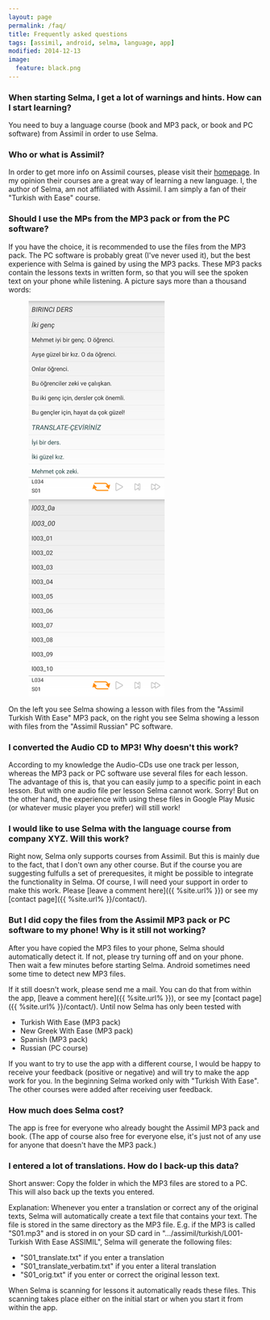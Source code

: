 ```yaml
---
layout: page
permalink: /faq/
title: Frequently asked questions
tags: [assimil, android, selma, language, app]
modified: 2014-12-13
image:
  feature: black.png
---
```

### When starting Selma, I get a lot of warnings and hints. How can I start learning?
You need to buy a language course (book and MP3 pack, or book and PC software) from Assimil in order to use Selma.

### Who or what is Assimil?
In order to get more info on Assimil courses, please visit their [homepage](http://www.assimil.com/). In my opinion their courses are a great way of learning a new language. I, the author of Selma, am not affiliated with Assimil. I am simply a fan of their "Turkish with Ease" course.

### Should I use the MPs from the MP3 pack or from the PC software?
If you have the choice, it is recommended to use the files from the MP3 pack. The PC software is probably great (I've never used it), but the best experience with Selma is gained by using the MP3 packs. These MP3 packs contain the lessons texts in written form, so that you will see the spoken text on your phone while listening. A picture says more than a thousand words:
<figure class="half">
	<img src="/images/Screenshot_turkish.png" alt="Screenshot Turkish files from MP3 pack" class="inline"/>
	<img src="/images/Screenshot_russian.png" alt="Screenshot Russian files from PC software" class="inline"/>
</figure>
On the left you see Selma showing a lesson with files from the "Assimil Turkish With Ease" MP3 pack, on the right you see Selma showing a lesson with files from the "Assimil Russian" PC software.

### I converted the Audio CD to MP3! Why doesn't this work?
According to my knowledge the Audio-CDs use one track per lesson, whereas the MP3 pack or PC software use several files for each lesson. The advantage of this is, that you can easily jump to a specific point in each lesson. But with one audio file per lesson Selma cannot work. Sorry! But on the other hand, the experience with using these files in Google Play Music (or whatever music player you prefer) will still work! 

### I would like to use Selma with the language course from company XYZ. Will this work?
Right now, Selma only supports courses from Assimil. But this is mainly due to the fact, that I don't own any other course. But if the course you are suggesting fulfulls a set of prerequesites, it might be possible to integrate the functionality in Selma. Of course, I will need your support in order to make this work. Please [leave a comment here]({{ %site.url% }}) or see my [contact page]({{ %site.url% }}/contact/).

### But I did copy the files from the Assimil MP3 pack or PC software to my phone! Why is it still not working?
After you have copied the MP3 files to your phone, Selma should automatically detect it. If not, please try turning off and on your phone. Then wait a few minutes before starting Selma. Android sometimes need some time to detect new MP3 files.

If it still doesn't work, please send me a mail. You can do that from within the app, [leave a comment here]({{ %site.url% }}), or see my [contact page]({{ %site.url% }}/contact/).
Until now Selma has only been tested with

* Turkish With Ease (MP3 pack)
* New Greek With Ease (MP3 pack)
* Spanish (MP3 pack)
* Russian (PC course)

If you want to try to use the app with a different course, I would be happy to receive your feedback (positive or negative) and will try to make the app work for you. In the beginning Selma worked only with "Turkish With Ease". The other courses were added after receiving user feedback.

### How much does Selma cost?
The app is free for everyone who already bought the Assimil MP3 pack and book. (The app of course also free for everyone else, it's just not of any use for anyone that doesn't have the MP3 pack.)

### I entered a lot of translations. How do I back-up this data?
Short answer: Copy the folder in which the MP3 files are stored to a PC. This will also back up the texts you entered.

Explanation: Whenever you enter a translation or correct any of the original texts, Selma will automatically create a text file that contains your text. The file is stored in the same directory as the MP3 file. E.g. if the MP3 is called "S01.mp3" and is stored in on your SD card in ".../assimil/turkish/L001-Turkish With Ease ASSIMIL", Selma will generate the following files:

* "S01_translate.txt" if you enter a translation
* "S01_translate_verbatim.txt" if you enter a literal translation
* "S01_orig.txt" if you enter or correct the original lesson text.

When Selma is scanning for lessons it automatically reads these files. This scanning takes place either on the initial start or when you start it from within the app.
